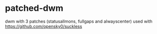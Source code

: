 # patched-dwm
dwm with 3 patches (statusallmons, fullgaps and alwayscenter)
used with https://github.com/opensky0/suckless
